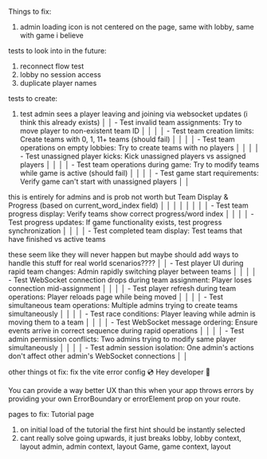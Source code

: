 Things to fix:

1. admin loading icon is not centered on the page, same with lobby, same with game i believe

tests to look into in the future:

1. reconnect flow test
2. lobby no session access
3. duplicate player names

tests to create:

1. test admin sees a player leaving and joining via websocket updates (i think this already exists)
│ │ - Test invalid team assignments: Try to move player to non-existent team ID                                                                                                                                                                                        │ │
│ │ - Test team creation limits: Create teams with 0, 1, 11+ teams (should fail)                                                                                                                                                                                       │ │
│ │ - Test team operations on empty lobbies: Try to create teams with no players                                                                                                                                                                                       │ │
│ │ - Test unassigned player kicks: Kick unassigned players vs assigned players                                                                                                                                                                                        │ │
│ │ - Test team operations during game: Try to modify teams while game is active (should fail)                                                                                                                                                                         │ │
│ │ - Test game start requirements: Verify game can't start with unassigned players                                                                                                                                                                                    │ │

this is entirely for admins and is prob not worth but Team Display & Progress (based on current_word_index field)                                                                                                                                                                                                     │ │
│ │                                                                                                                                                                                                                                                                    │ │
│ │ - Test team progress display: Verify teams show correct progress/word index                                                                                                                                                                                        │ │
│ │ - Test progress updates: If game functionality exists, test progress synchronization                                                                                                                                                                               │ │
│ │ - Test completed team display: Test teams that have finished vs active teams

these seem like they will never happen but maybe should add ways to handle this stuff for real world scenarios????
│ │ - Test player UI during rapid team changes: Admin rapidly switching player between teams                                                                                                                                                                           │ │
│ │ - Test WebSocket connection drops during team assignment: Player loses connection mid-assignment                                                                                                                                                                   │ │
│ │ - Test player refresh during team operations: Player reloads page while being moved                                                                                                                                                                                │ │
│ │ - Test simultaneous team operations: Multiple admins trying to create teams simultaneously                                                                                                                                                                         │ │
│ │ - Test race conditions: Player leaving while admin is moving them to a team                                                                                                                                                                                        │ │
│ │ - Test WebSocket message ordering: Ensure events arrive in correct sequence during rapid operations                                                                                                                                                                │ │
│ │ - Test admin permission conflicts: Two admins trying to modify same player simultaneously                                                                                                                                                                          │ │
│ │ - Test admin session isolation: One admin's actions don't affect other admin's WebSocket connections                                                                                                                                                               │ │


other things ot fix:
fix the vite error config
💿 Hey developer 👋

You can provide a way better UX than this when your app throws errors by providing your own ErrorBoundary or errorElement prop on your route.


pages to fix:
Tutorial page
1. on initial load of the tutorial the first hint should be instantly selected
2. cant really solve going upwards, it just breaks
lobby, lobby context, layout
admin, admin context, layout
Game, game context, layout

